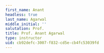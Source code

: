 ```yaml
---
first_name: Anant
headless: true
last_name: Agarwal
middle_initial: ''
salutation: Prof.
title: Prof. Anant Agarwal
type: instructor
uid: cb92defc-3007-f832-cd5e-cb4fc53039fd
---
```

